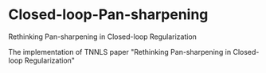 # Closed-loop-Pan-sharpening

Rethinking Pan-sharpening in Closed-loop Regularization

The implementation of TNNLS paper "Rethinking Pan-sharpening in Closed-loop Regularization"
